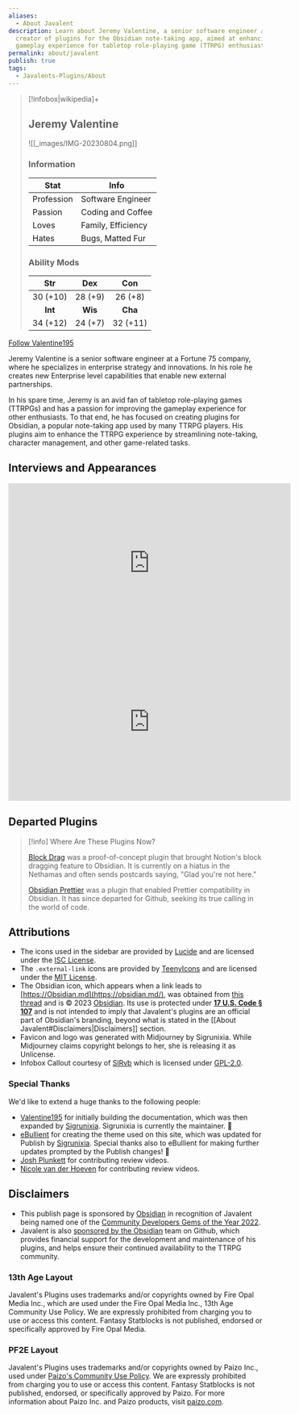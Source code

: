 ```yaml
---
aliases:
  - About Javalent
description: Learn about Jeremy Valentine, a senior software engineer and
  creator of plugins for the Obsidian note-taking app, aimed at enhancing the
  gameplay experience for tabletop role-playing game (TTRPG) enthusiasts.
permalink: about/javalent
publish: true
tags:
  - Javalents-Plugins/About
---
```


> [!infobox|wikipedia]+
> ## Jeremy Valentine
> ![[_images/IMG-20230804.png]]
> ### Information
> | Stat | Info |
> |---|---|
> | Profession | Software Engineer |
> | Passion | Coding and Coffee |
> | Loves | Family, Efficiency |
> | Hates | Bugs, Matted Fur |
> ### Ability Mods
> | **Str** | **Dex** | **Con** | 
> |:---:|:---:|:---:|
> | 30 (+10) | 28 (+9) | 26 (+8) |
> | **Int** | **Wis** | **Cha** |
> |34 (+12) | 24 (+7) | 32 (+11) |



[Follow Valentine195](https://github.com/valentine195 "Users")

Jeremy Valentine is a senior software engineer at a Fortune 75 company, where he specializes in enterprise strategy and innovations. In his role he creates new Enterprise level capabilities that enable new external partnerships. 

In his spare time, Jeremy is an avid fan of tabletop role-playing games (TTRPGs) and has a passion for improving the gameplay experience for other enthusiasts. To that end, he has focused on creating plugins for Obsidian, a popular note-taking app used by many TTRPG players. His plugins aim to enhance the TTRPG experience by streamlining note-taking, character management, and other game-related tasks.

## Interviews and Appearances

<iframe width="560" height="315" src="https://www.youtube-nocookie.com/embed/2Jm5lZWy-0Y" title="YouTube video player" frameborder="0" allow="accelerometer; autoplay; clipboard-write; encrypted-media; gyroscope; picture-in-picture; web-share" allowfullscreen></iframe>

<iframe width="560" height="315" src="https://www.youtube-nocookie.com/embed/Ovqu_1aW3Sw?start=107" title="YouTube video player" frameborder="0" allow="accelerometer; autoplay; clipboard-write; encrypted-media; gyroscope; picture-in-picture; web-share" allowfullscreen></iframe>

## Departed Plugins

> [!info] Where Are These Plugins Now?
> 
> [Block Drag](https://github.com/valentine195/obsidian-block-drag "Github") was a proof-of-concept plugin that brought Notion's block dragging feature to Obsidian. It is currently on a hiatus in the Nethamas and often sends postcards saying, "Glad you're not here."
> 
> [Obsidian Prettier](https://github.com/valentine195/obsidian-prettier "Github") was a plugin that enabled Prettier compatibility in Obsidian. It has since departed for Github, seeking its true calling in the world of code.

## Attributions

- The icons used in the sidebar are provided by [Lucide](https://lucide.dev/) and are licensed under the [ISC License](https://lucide.dev/license).
- The `.external-link` icons are provided by [TeenyIcons](https://teenyicons.com/) and are licensed under the [MIT License](https://github.com/teenyicons/teenyicons/blob/master/LICENSE "Github").
- The Obsidian icon, which appears when a link leads to [https://Obsidian.md](https://obsidian.md/), was obtained from [this thread](https://forum.obsidian.md/t/is-there-a-svg-icon-of-obsidian/20075/4) and is © 2023 [Obsidian](http://obsidian.md/ "Obsidian"). Its use is protected under **[17 U.S. Code § 107](https://www.copyright.gov/title17/92chap1.html#107)** and is not intended to imply that Javalent's plugins are an official part of Obsidian's branding, beyond what is stated in the [[About Javalent#Disclaimers|Disclaimers]] section.
- Favicon and logo was generated with Midjourney by Sigrunixia. While Midjourney claims copyright belongs to her, she is releasing it as Unlicense. 
- Infobox Callout courtesy of [SlRvb](https://github.com/SlRvb/Obsidian--ITS-Theme "Github") which is licensed under [GPL-2.0](https://github.com/SlRvb/Obsidian--ITS-Theme/blob/main/LICENSE "Github").

### Special Thanks

We'd like to extend a huge thanks to the following people:

-   [Valentine195](https://github.com/valentine195 "Github") for initially building the documentation, which was then expanded by [Sigrunixia](https://github.com/sigrunixia "Github"). Sigrunixia is currently the maintainer. 🐲
-   [eBullient](https://github.com/ebullient/obsidian-theme-ebullientworks "Github") for creating the theme used on this site, which was updated for Publish by [Sigrunixia](https://github.com/sigrunixia "Github"). Special thanks also to eBullient for making further updates prompted by the Publish changes! 💞
-   [Josh Plunkett](https://www.youtube.com/@JoshPlunkett "Youtube") for contributing review videos.
-   [Nicole van der Hoeven](https://www.youtube.com/@nicolevdh "Youtube") for contributing review videos.

## Disclaimers

- This publish page is sponsored by [Obsidian](http://obsidian.md/ "Obsidian") in recognition of Javalent being named one of the [Community Developers Gems of the Year 2022](https://forum.obsidian.md/t/gems-of-the-year-2022-winners/54903 "Github"). 
- Javalent is also [sponsored by the Obsidian](https://github.com/valentine195 "Github") team on Github, which provides financial support for the development and maintenance of his plugins, and helps ensure their continued availability to the TTRPG community.

### 13th Age Layout

Javalent's Plugins uses trademarks and/or copyrights owned by Fire Opal Media Inc., which are used under the Fire Opal Media Inc., 13th Age Community Use Policy. We are expressly prohibited from charging you to use or access this content. Fantasy Statblocks is not published, endorsed or specifically approved by Fire Opal Media.

### PF2E Layout

Javalent's Plugins uses trademarks and/or copyrights owned by Paizo Inc., used under [Paizo's Community Use Policy](http://www.paizo.com/communityuse). We are expressly prohibited from charging you to use or access this content. Fantasy Statblocks is not published, endorsed, or specifically approved by Paizo. For more information about Paizo Inc. and Paizo products, visit [paizo.com](http://www.paizo.com).